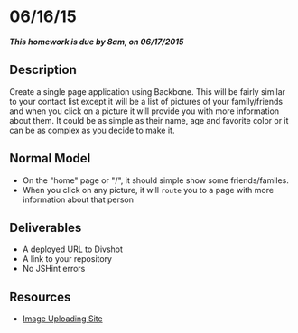 # 06/16/15

___This homework is due by 8am, on 06/17/2015___

## Description

Create a single page application using Backbone. This will be fairly similar to your contact list except it will be a list of pictures of your family/friends and when you click on a picture it will provide you with more information about them. It could be as simple as their name, age and favorite color or it can be as complex as you decide to make it.

## Normal Model

- On the "home" page or "/", it should simple show some friends/familes.
- When you click on any picture, it will `route` you to a page with more information about that person

## Deliverables

- A deployed URL to Divshot
- A link to your repository
- No JSHint errors

## Resources

- [Image Uploading Site](http://imgur.com/)
